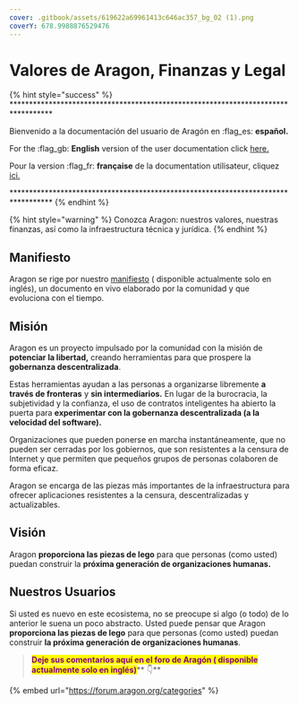 ```yaml
---
cover: .gitbook/assets/619622a69961413c646ac357_bg_02 (1).png
coverY: 678.9988876529476
---
```


# Valores de Aragon, Finanzas y Legal

{% hint style="success" %}
\*\*\*\*\*\*\*\*\*\*\*\*\*\*\*\*\*\*\*\*\*\*\*\*\*\*\*\*\*\*\*\*\*\*\*\*\*\*\*\*\*\*\*\*\*\*\*\*\*\*\*\*\*\*\*\*\*\*\*\*\*\*\*\*\*\*\*\*\*\*\*\*\*\*\*\*\*\*\*\*\*\*

Bienvenido a la documentación del usuario de Aragón en :flag\_es: **español.**

For the :flag\_gb: **English** version of the user documentation click [here.](https://documentation.aragon.org/aragon/readme)

Pour la version :flag\_fr: **française** de la documentation utilisateur, cliquez [ici.](https://documentation.aragon.org/v/documentation-utilisateur-aragon/)

\*\*\*\*\*\*\*\*\*\*\*\*\*\*\*\*\*\*\*\*\*\*\*\*\*\*\*\*\*\*\*\*\*\*\*\*\*\*\*\*\*\*\*\*\*\*\*\*\*\*\*\*\*\*\*\*\*\*\*\*\*\*\*\*\*\*\*\*\*\*\*\*\*\*\*\*\*\*\*\*\*\*
{% endhint %}

{% hint style="warning" %}
Conozca Aragon: nuestros valores, nuestras finanzas, así como la infraestructura técnica y jurídica.
{% endhint %}

## Manifiesto

Aragon se rige por nuestro [manifiesto](https://aragon.org/manifesto) ( disponible actualmente solo en inglés), un documento en vivo elaborado por la comunidad y que evoluciona con el tiempo.

## Misión

Aragon es un proyecto impulsado por la comunidad con la misión de **potenciar la libertad,** creando herramientas para que prospere la **gobernanza descentralizada**.&#x20;

Estas herramientas ayudan a las personas a organizarse libremente **a través de fronteras** y **sin intermediarios.** En lugar de la burocracia, la subjetividad y la confianza, el uso de contratos inteligentes ha abierto la puerta para **experimentar con la gobernanza descentralizada (a la velocidad del software).**&#x20;

Organizaciones que pueden ponerse en marcha instantáneamente, que no pueden ser cerradas por los gobiernos, que son resistentes a la censura de Internet y que permiten que pequeños grupos de personas colaboren de forma eficaz.&#x20;

Aragon se encarga de las piezas más importantes de la infraestructura para ofrecer aplicaciones resistentes a la censura, descentralizadas y actualizables.

## Visión

Aragon **proporciona las piezas de lego** para que personas (como usted) puedan construir la **próxima generación de organizaciones humanas.**

## Nuestros Usuarios

Si usted es nuevo en este ecosistema, no se preocupe si algo (o todo) de lo anterior le suena un poco abstracto. Usted puede pensar que Aragon **proporciona las piezas de lego** para que personas (como usted) puedan construir **la próxima generación de organizaciones humanas**.



> <mark style="color:purple;">**Deje sus comentarios aquí en el foro de Aragón ( disponible actualmente solo en inglés)**</mark>** 👇**

{% embed url="https://forum.aragon.org/categories" %}
